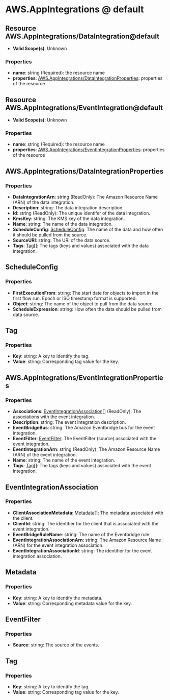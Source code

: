 # AWS.AppIntegrations @ default

## Resource AWS.AppIntegrations/DataIntegration@default
* **Valid Scope(s)**: Unknown
### Properties
* **name**: string (Required): the resource name
* **properties**: [AWS.AppIntegrations/DataIntegrationProperties](#awsappintegrationsdataintegrationproperties): properties of the resource

## Resource AWS.AppIntegrations/EventIntegration@default
* **Valid Scope(s)**: Unknown
### Properties
* **name**: string (Required): the resource name
* **properties**: [AWS.AppIntegrations/EventIntegrationProperties](#awsappintegrationseventintegrationproperties): properties of the resource

## AWS.AppIntegrations/DataIntegrationProperties
### Properties
* **DataIntegrationArn**: string (ReadOnly): The Amazon Resource Name (ARN) of the data integration.
* **Description**: string: The data integration description.
* **Id**: string (ReadOnly): The unique identifer of the data integration.
* **KmsKey**: string: The KMS key of the data integration.
* **Name**: string: The name of the data integration.
* **ScheduleConfig**: [ScheduleConfig](#scheduleconfig): The name of the data and how often it should be pulled from the source.
* **SourceURI**: string: The URI of the data source.
* **Tags**: [Tag](#tag)[]: The tags (keys and values) associated with the data integration.

## ScheduleConfig
### Properties
* **FirstExecutionFrom**: string: The start date for objects to import in the first flow run. Epoch or ISO timestamp format is supported.
* **Object**: string: The name of the object to pull from the data source.
* **ScheduleExpression**: string: How often the data should be pulled from data source.

## Tag
### Properties
* **Key**: string: A key to identify the tag.
* **Value**: string: Corresponding tag value for the key.

## AWS.AppIntegrations/EventIntegrationProperties
### Properties
* **Associations**: [EventIntegrationAssociation](#eventintegrationassociation)[] (ReadOnly): The associations with the event integration.
* **Description**: string: The event integration description.
* **EventBridgeBus**: string: The Amazon Eventbridge bus for the event integration.
* **EventFilter**: [EventFilter](#eventfilter): The EventFilter (source) associated with the event integration.
* **EventIntegrationArn**: string (ReadOnly): The Amazon Resource Name (ARN) of the event integration.
* **Name**: string: The name of the event integration.
* **Tags**: [Tag](#tag)[]: The tags (keys and values) associated with the event integration.

## EventIntegrationAssociation
### Properties
* **ClientAssociationMetadata**: [Metadata](#metadata)[]: The metadata associated with the client.
* **ClientId**: string: The identifier for the client that is associated with the event integration.
* **EventBridgeRuleName**: string: The name of the Eventbridge rule.
* **EventIntegrationAssociationArn**: string: The Amazon Resource Name (ARN) for the event integration association.
* **EventIntegrationAssociationId**: string: The identifier for the event integration association.

## Metadata
### Properties
* **Key**: string: A key to identify the metadata.
* **Value**: string: Corresponding metadata value for the key.

## EventFilter
### Properties
* **Source**: string: The source of the events.

## Tag
### Properties
* **Key**: string: A key to identify the tag.
* **Value**: string: Corresponding tag value for the key.

